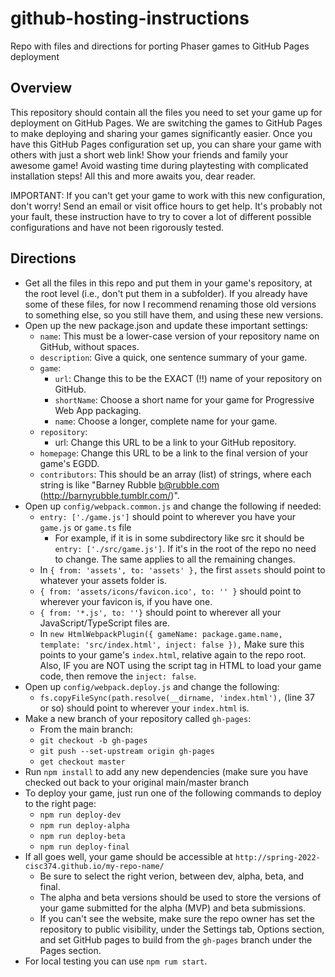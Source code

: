 # github-hosting-instructions
Repo with files and directions for porting Phaser games to GitHub Pages deployment

## Overview
This repository should contain all the files you need to set your game up for deployment on GitHub Pages. We are switching the games to GitHub Pages to make deploying and sharing your games significantly easier. Once you have this GitHub Pages configuration set up, you can share your game with others with just a short web link! Show your friends and family your awesome game! Avoid wasting time during playtesting with complicated installation steps! All this and more awaits you, dear reader.

IMPORTANT: If you can't get your game to work with this new configuration, don't worry! Send an email or visit office hours to get help. It's probably not your fault, these instruction have to try to cover a lot of different possible configurations and have not been rigorously tested.

## Directions

- Get all the files in this repo and put them in your game's repository, at the root level (i.e., don't put them in a subfolder). If you already have some of these files, for now I recommend renaming those old versions to something else, so you still have them, and using these new versions.
- Open up the new package.json and update these important settings:
  - `name`: This must be a lower-case version of your repository name on GitHub, without spaces.
  - `description`: Give a quick, one sentence summary of your game.
  - `game`:
    - `url`: Change this to be the EXACT (!!) name of your repository on GitHub.
    - `shortName`: Choose a short name for your game for Progressive Web App packaging.
    - `name`: Choose a longer, complete name for your game.
  - `repository`:
    - url: Change this URL to be a link to your GitHub repository.
  - `homepage`: Change this URL to be a link to the final version of your game's EGDD.
  - `contributors`: This should be an array (list) of strings, where each string is like "Barney Rubble <b@rubble.com> (http://barnyrubble.tumblr.com/)".
- Open up `config/webpack.common.js` and change the following if needed:
  - `entry: ['./game.js']` should point to wherever you have your `game.js` or `game.ts` file
    - For example, if it is in some subdirectory like src it should be `entry: ['./src/game.js']`. If it's in the root of the repo no need to change. The same applies to all the remaining changes.
  - In `{ from: 'assets', to: 'assets' },` the first `assets` should point to whatever your assets folder is.
  - `{ from: 'assets/icons/favicon.ico', to: '' }` should point to wherever your favicon is, if you have one.
  - `{ from: '*.js', to: ''}` should point to wherever all your JavaScript/TypeScript files are.
  - In `new HtmlWebpackPlugin({ gameName: package.game.name, template: 'src/index.html', inject: false }),` Make sure this points to your game's `index.html`, relative again to the repo root. Also, IF you are NOT using the script tag in HTML to load your game code, then remove the `inject: false`.
- Open up `config/webpack.deploy.js` and change the following:
  - `fs.copyFileSync(path.resolve(__dirname, 'index.html'),` (line 37 or so) should point to wherever your `index.html` is.
- Make a new branch of your repository called `gh-pages`:
  - From the main branch:
  - `git checkout -b gh-pages`
  - `git push --set-upstream origin gh-pages`
  - `get checkout master`
- Run `npm install` to add any new dependencies (make sure you have checked out back to your original main/master branch
- To deploy your game, just run one of the following commands to deploy to the right page:
  - `npm run deploy-dev`
  - `npm run deploy-alpha`
  - `npm run deploy-beta`
  - `npm run deploy-final`
- If all goes well, your game should be accessible at `http://spring-2022-cisc374.github.io/my-repo-name/`
  - Be sure to select the right verion, between dev, alpha, beta, and final.
  - The alpha and beta versions should be used to store the versions of your game submitted for the alpha (MVP) and beta submissions.
  - If you can't see the website, make sure the repo owner has set the repository to public visibility, under the Settings tab, Options section, and set GitHub pages to build from the `gh-pages` branch under the Pages section.
- For local testing you can use `npm rum start`.